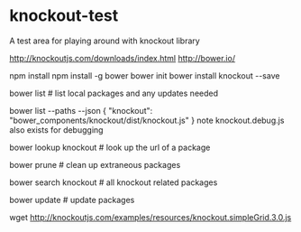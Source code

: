 # knockout-test
A test area for playing around with knockout library

http://knockoutjs.com/downloads/index.html
http://bower.io/

npm install
npm install -g bower
bower init
bower install knockout --save

bower list   # list local packages and any updates needed

bower list --paths --json
{
  "knockout": "bower_components/knockout/dist/knockout.js"
}
note knockout.debug.js also exists for debugging

bower lookup knockout   # look up the url of a package

bower prune    # clean up extraneous packages

bower search knockout   # all knockout related packages

bower update  # update packages


wget http://knockoutjs.com/examples/resources/knockout.simpleGrid.3.0.js

